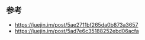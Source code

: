 ## 参考

+   https://juejin.im/post/5ae2711bf265da0b873a3657
+   https://juejin.im/post/5ad7e6c35188252ebd06acfa